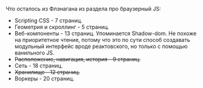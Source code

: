 Что осталось из Флэнагана из раздела про браузерный JS:

* Scripting CSS - 7 страниц.
* Геометрия и скроллинг - 5 страниц.
* Веб-компоненты - 13 страниц. Упоминается Shadow-dom. Не похоже на приоритетное чтение, потому что это по сути способ создавать модульный интерфейс вроде реактовского, но только с помощью ванильного JS.
* ~~Расположение, навигация, история - 9 страниц.~~
* Сеть - 18 страниц.
* ~~Хранилище - 12 страниц.~~
* Воркеры - 20 страниц.